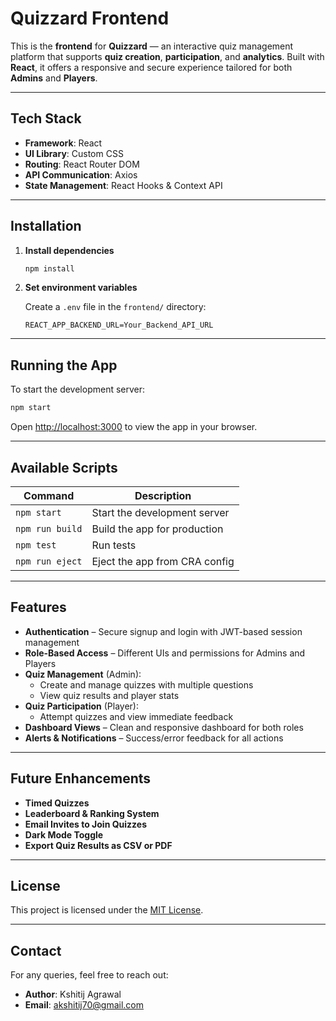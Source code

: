 # Quizzard Frontend

This is the **frontend** for **Quizzard** — an interactive quiz management platform that supports **quiz creation**, **participation**, and **analytics**. Built with **React**, it offers a responsive and secure experience tailored for both **Admins** and **Players**.

---

## Tech Stack

- **Framework**: React
- **UI Library**: Custom CSS
- **Routing**: React Router DOM
- **API Communication**: Axios
- **State Management**: React Hooks & Context API

---

## Installation

1. **Install dependencies**

   ```bash
   npm install
   ```

2. **Set environment variables**

   Create a `.env` file in the `frontend/` directory:

   ```env
   REACT_APP_BACKEND_URL=Your_Backend_API_URL
   ```

---

## Running the App

To start the development server:

```bash
npm start
```

Open [http://localhost:3000](http://localhost:3000) to view the app in your browser.

---

## Available Scripts

| Command         | Description                   |
| --------------- | ----------------------------- |
| `npm start`     | Start the development server  |
| `npm run build` | Build the app for production  |
| `npm test`      | Run tests                     |
| `npm run eject` | Eject the app from CRA config |

---

## Features

- **Authentication** – Secure signup and login with JWT-based session management
- **Role-Based Access** – Different UIs and permissions for Admins and Players
- **Quiz Management** (Admin):
  - Create and manage quizzes with multiple questions
  - View quiz results and player stats
- **Quiz Participation** (Player):
  - Attempt quizzes and view immediate feedback
- **Dashboard Views** – Clean and responsive dashboard for both roles
- **Alerts & Notifications** – Success/error feedback for all actions

---

## Future Enhancements

- **Timed Quizzes**
- **Leaderboard & Ranking System**
- **Email Invites to Join Quizzes**
- **Dark Mode Toggle**
- **Export Quiz Results as CSV or PDF**

---

## License

This project is licensed under the [MIT License](LICENSE).

---

## Contact

For any queries, feel free to reach out:

- **Author**: Kshitij Agrawal
- **Email**: akshitij70@gmail.com
